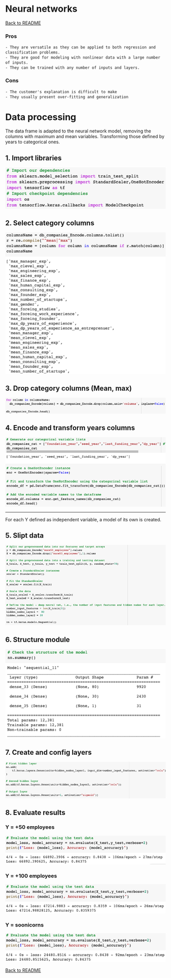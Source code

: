 # Neural networks

[Back to README](README.md#index)

### Pros
    - They are versatile as they can be applied to both regression and classification problems.
    - They are good for modeling with nonlinear data with a large number of inputs.
    - They can be trained with any number of inputs and layers.

### Cons
    - The customer's explanation is difficult to make
    - They usually present over-fitting and generalization

# Data processing

The data frame is adapted to the neural network model, removing the columns with maximum and mean variables. Transforming those defined by years to categorical ones. 

## 1. Import libraries

![alt text](Resources/model_import.png)

## 2. Select category columns

![alt text](Resources/model_selectCatColm.png)

## 3. Drop category columns (Mean, max)

![alt text](Resources/model_dropcolm.png)

## 4. Encode and transform years columns

![alt text](Resources/model_Encode.png)

_______________________________

For each Y defined as independent variable, a model of its own is created.

## 5. Slipt data

![alt text](Resources/model_split.png)

## 6. Structure module

![alt text](Resources/model_structure.png)

## 7. Create and config layers

![alt text](Resources/model_layers.png)

## 8. Evaluate results

### Y = +50 employees

![alt text](Resources/model_evaluate.png)

### Y = +100 employees

![alt text](Resources/model_evaluate2.png)

### Y = soonicorns

![alt text](Resources/model_evaluate3.png)

[Back to README](README.md#index)